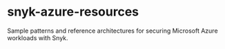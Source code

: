 # snyk-azure-resources
Sample patterns and reference architectures for securing Microsoft Azure workloads with Snyk.
